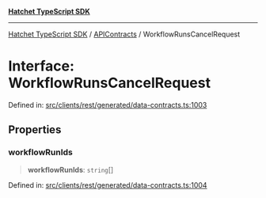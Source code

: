 [**Hatchet TypeScript SDK**](../../../../README.md)

***

[Hatchet TypeScript SDK](../../../../README.md) / [APIContracts](../README.md) / WorkflowRunsCancelRequest

# Interface: WorkflowRunsCancelRequest

Defined in: [src/clients/rest/generated/data-contracts.ts:1003](https://github.com/hatchet-dev/hatchet/blob/0288a24f2e9f14787135b399bd47182f4d1260d9/sdks/typescript/src/clients/rest/generated/data-contracts.ts#L1003)

## Properties

### workflowRunIds

> **workflowRunIds**: `string`[]

Defined in: [src/clients/rest/generated/data-contracts.ts:1004](https://github.com/hatchet-dev/hatchet/blob/0288a24f2e9f14787135b399bd47182f4d1260d9/sdks/typescript/src/clients/rest/generated/data-contracts.ts#L1004)
